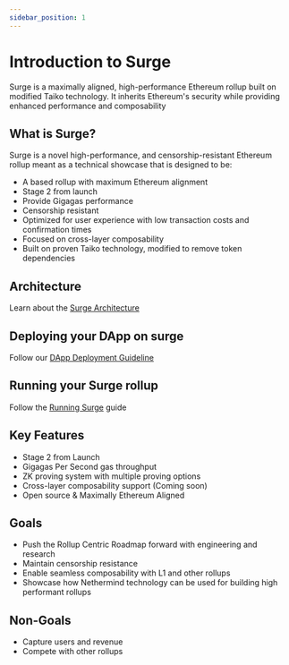```yaml
---
sidebar_position: 1
---
```


# Introduction to Surge

Surge is a maximally aligned, high-performance Ethereum rollup built on modified Taiko technology. It inherits Ethereum's security while providing enhanced performance and composability

## What is Surge?

Surge is a novel high-performance, and censorship-resistant Ethereum rollup meant as a technical showcase that is designed to be:

- A based rollup with maximum Ethereum alignment
- Stage 2 from launch
- Provide Gigagas performance
- Censorship resistant
- Optimized for user experience with low transaction costs and confirmation times
- Focused on cross-layer composability
- Built on proven Taiko technology, modified to remove token dependencies

## Architecture

Learn about the [Surge Architecture](/About/architecture)

## Deploying your DApp on surge

Follow our [DApp Deployment Guideline](/Guides/deploy-dapps/deploy-on-surge)

## Running your Surge rollup

Follow the [Running Surge](/running-surge) guide

## Key Features

- Stage 2 from Launch
- Gigagas Per Second gas throughput
- ZK proving system with multiple proving options
- Cross-layer composability support (Coming soon)
- Open source & Maximally Ethereum Aligned

## Goals

- Push the Rollup Centric Roadmap forward with engineering and research
- Maintain censorship resistance
- Enable seamless composability with L1 and other rollups
- Showcase how Nethermind technology can be used for building high performant rollups

## Non-Goals

- Capture users and revenue
- Compete with other rollups
